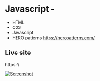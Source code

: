 # Javascript - 

* HTML
* CSS
* Javascript
* HERO patterns https://heropatterns.com/


## Live site
https://

[![Screenshot](screenshot.png)](https://)